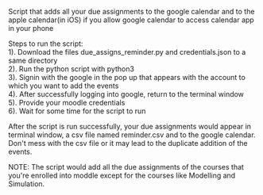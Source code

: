 Script that adds all your due assignments to the google calendar and to the apple calendar(in iOS) if you allow google calendar to access calendar app in your phone

Steps to run the script:<br />
1). Download the files due_assigns_reminder.py and credentials.json to a same directory<br />
2). Run the python script with python3<br />
3). Signin with the google in the pop up that appears with the account to which you want to add the events<br />
4). After successfully logging into google, return to the terminal window<br />
5). Provide your moodle credentials<br />
6). Wait for some time for the script to run<br />

After the script is run successfully, your due assignments would appear in terminal window, a csv file named reminder.csv and to the google calendar. Don't mess with the csv file or it may lead to the duplicate addition of the events.

NOTE: The script would add all the due assignments of the courses that you're enrolled into moddle except for the courses like Modelling and Simulation.
